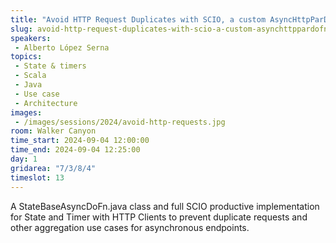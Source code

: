 ```yaml
---
title: "Avoid HTTP Request Duplicates with SCIO, a custom AsyncHttpParDoFn and State & Timers"
slug: avoid-http-request-duplicates-with-scio-a-custom-asynchttppardofn-and-state-timers
speakers:
 - Alberto López Serna
topics:
 - State & timers
 - Scala
 - Java
 - Use case
 - Architecture
images:
 - /images/sessions/2024/avoid-http-requests.jpg 
room: Walker Canyon
time_start: 2024-09-04 12:00:00
time_end: 2024-09-04 12:25:00
day: 1
gridarea: "7/3/8/4"
timeslot: 13
---
```


A StateBaseAsyncDoFn.java class and full SCIO productive implementation for State and Timer with HTTP Clients to prevent duplicate requests and other aggregation use cases for asynchronous endpoints.